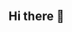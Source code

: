 ## Hi there 👋

<!--
**benjrmen42/benjrmen42** is a ✨ _special_ ✨ repository because its `README.md` (this file) appears on your GitHub profile.

Here are some ideas to get you started:

- 🔭 I'm currently working on my first webstie...
- 🌱 I’m currently learning ...
- 🤔 I’m looking for help with web design...
-->

